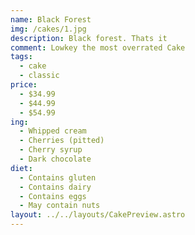 ```yaml
---
name: Black Forest
img: /cakes/1.jpg
description: Black forest. Thats it
comment: Lowkey the most overrated Cake
tags:
  - cake
  - classic
price:
  - $34.99
  - $44.99
  - $54.99
ing:
  - Whipped cream
  - Cherries (pitted)
  - Cherry syrup
  - Dark chocolate
diet:
  - Contains gluten
  - Contains dairy
  - Contains eggs
  - May contain nuts
layout: ../../layouts/CakePreview.astro
---
```



